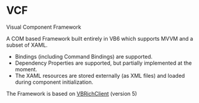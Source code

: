 # VCF
Visual Component Framework

A COM based Framework built entirely in VB6 which supports MVVM and a subset of XAML.

* Bindings (including Command Bindings) are supported.
* Dependency Properties are supported, but partially implemented at the moment.
* The XAML resources are stored externally (as XML files) and loaded during component initialization.

The Framework is based on [VBRichClient](http://www.vbrichclient.com) (version 5)
